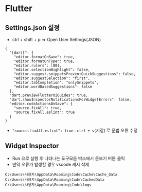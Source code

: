 # Flutter

## Settings.json 설정

- ctrl + shift + p => Open User Settings(JSON)

```
{
  "[dart]": {
    "editor.formatOnSave": true,
    "editor.formatOnType": true,
    "editor.rulers": [80],
    "editor.selectionHighlight": false,
    "editor.suggest.snippetsPreventQuickSuggestions": false,
    "editor.suggestSelection": "first",
    "editor.tabCompletion": "onlySnippets",
    "editor.wordBasedSuggestions": false
  },
  "dart.previewFlutterUiGuides": true,
  "dart.showInspectorNotificationsForWidgetErrors": false,
  "editor.codeActionsOnSave": {
    "source.fixAll": true,
    "source.fixAll.eslint": true
  }
}
```

- `"source.fixAll.eslint": true` : `ctrl + s`(저장) 로 문법 오류 수정

## Widget Inspector

- Run 으로 실행 후 나타나는 도구모음 박스에서 돋보기 버튼 클릭
- 만약 오류가 발생할 경우 vscode 캐시 삭제

```
C:\Users\사용자\AppData\Roaming\Code\Cache\Cache_Data
C:\Users\사용자\AppData\Roaming\Code\CachedData
C:\Users\사용자\AppData\Roaming\Code\logs
```
